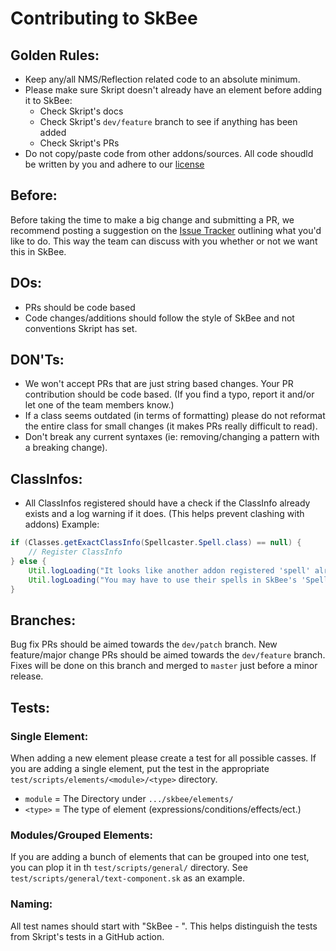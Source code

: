 # Contributing to SkBee

## Golden Rules:

- Keep any/all NMS/Reflection related code to an absolute minimum.
- Please make sure Skript doesn't already have an element before adding it to SkBee:
  - Check Skript's docs
  - Check Skript's `dev/feature` branch to see if anything has been added
  - Check Skript's PRs
- Do not copy/paste code from other addons/sources.
All code shoudld be written by you and adhere to our [license](https://github.com/ShaneBeee/SkBee/blob/master/LICENSE)

## Before:
Before taking the time to make a big change and submitting a PR, we recommend posting a suggestion on the [Issue Tracker](https://github.com/ShaneBeee/SkBee/issues) outlining what you'd like to do. This way the team can discuss with you whether or not we want this in SkBee.

## DOs:
- PRs should be code based
- Code changes/additions should follow the style of SkBee and not conventions Skript has set.

## DON'Ts:
- We won't accept PRs that are just string based changes. Your PR contribution should be code based. (If you find a typo, report it and/or let one of the team members know.)
- If a class seems outdated (in terms of formatting) please do not reformat the entire class for small changes (it makes PRs really difficult to read).
- Don't break any current syntaxes (ie: removing/changing a pattern with a breaking change).

## ClassInfos:
- All ClassInfos registered should have a check if the ClassInfo already exists and a log warning if it does.    (This helps prevent clashing with addons)
Example:
```java
if (Classes.getExactClassInfo(Spellcaster.Spell.class) == null) {
    // Register ClassInfo
} else {
    Util.logLoading("It looks like another addon registered 'spell' already.");
    Util.logLoading("You may have to use their spells in SkBee's 'Spell-caster Spell' expression.");
}
```

## Branches:
Bug fix PRs should be aimed towards the `dev/patch` branch.
New feature/major change PRs should be aimed towards the `dev/feature` branch.
Fixes will be done on this branch and merged to `master` just before a minor release.

## Tests:

### Single Element:
When adding a new element please create a test for all possible casses.
If you are adding a single element, put the test in the appropriate `test/scripts/elements/<module>/<type>` directory.

- `module` = The Directory under `.../skbee/elements/`
- `<type>` = The type of element (expressions/conditions/effects/ect.)

### Modules/Grouped Elements:
If you are adding a bunch of elements that can be grouped into one test, you can plop it in th `test/scripts/general/` directory.
See `test/scripts/general/text-component.sk` as an example.

### Naming:
All test names should start with "SkBee - ".
This helps distinguish the tests from Skript's tests in a GitHub action.

